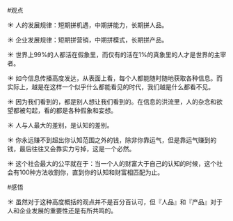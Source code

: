 #观点

☀️ 人的发展规律：短期拼机遇，中期拼能力，长期拼人品。

☀️ 企业发展规律：短期拼营销，中期拼模式，长期拼产品。

☀️ 世界上99%的人都活在假象里，而仅有的活在1%的真象里的人才是世界的主宰者。

☀️ 如今信息传播高度发达，从表面上看，每个人都能随时随地获取各种信息。而实际上，越是在这样一个似乎什么都能看见的时代，我们越是什么都看不见。

☀️ 因为我们看到的，都是别人想让我们看到的。在信息的洪流里，人的杂念和欲望都被勾起，看的都是各种假象和妄想。

☀️ 人与人最大的差别，是认知的差别。

☀️ 你永远赚不到超出你认知范围之外的钱，除非你靠运气，但是靠运气赚到的钱，最后往往又会靠实力亏掉，这是一个必然。

☀️ 这个社会最大的公平就在于：当一个人的财富大于自己的认知的时候，这个社会有100种方法收割你，直到你的认知和财富相匹配为止。

#感悟

☀️ 虽然对于这种高度概括的观点并不是百分百认可，但『人品』和『产品』对于人和企业发展的重要性还是有所共鸣的。

